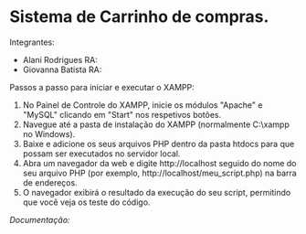 # Sistema de Carrinho de compras.

Integrantes:

- Alani Rodrigues  RA:
- Giovanna Batista RA:


Passos a passo para iniciar e executar o XAMPP:
1. No Painel de Controle do XAMPP, inicie os módulos "Apache" e "MySQL" clicando em "Start" nos respetivos botões.
2. Navegue até a pasta de instalação do XAMPP (normalmente C:\xampp no Windows). 
3. Baixe e adicione os seus arquivos PHP dentro da pasta htdocs para que possam ser executados no servidor local.
4. Abra um navegador da web e digite http://localhost seguido do nome do seu arquivo PHP (por exemplo, http://localhost/meu_script.php) na barra de endereços. 
5. O navegador exibirá o resultado da execução do seu script, permitindo que você veja os teste do código.

  _Documentação:_

  
